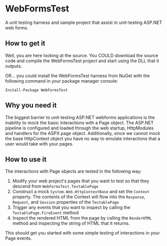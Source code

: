 # WebFormsTest
A unit testing harness and sample project that assist in unit-testing ASP.NET web forms.

## How to get it

Well, you are here looking at the source.  You COULD download the source code and compile the WebFormsTest project and start using the DLL that it outputs.

OR...  you could install the WebFormsTest harness from NuGet with the following command in your package manager console:

	Install-Package WebFormsTest
	
## Why you need it

The biggest barrier to unit-testing ASP.NET webforms applications is the inability to mock the basic interactions with a Page object.  The ASP.NET pipeline is configured and loaded through the web startup, HttpModules and handlers for the ASPX page object.  Additionally, since we cannot mock the base HttpContext object you have no way to emulate interactions that a user would take with your pages.

## How to use it

The interactions with Page objects are tested in the following way:

1.	Modify your web project's pages that you want to test so that they descend from `WebFormsTest.TestablePage`
1.	Construct a mock `System.Web.HttpContextBase` and set the `Context` property.  The contents of the Context will flow into the `Response`, `Request`, and `Session` properties of the `TestablePage`
1.	Trigger any events that you want to inspect by calling the `TestablePage.FireEvent` method
1.	Inspect the rendered HTML from the page by calling the `RenderHTML` method and inspecting the string of HTML that it returns.

This should get you started with some simple testing of interactions in your Page events.
	 
